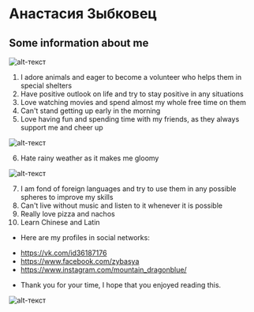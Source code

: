 # Анастасия Зыбковец
## Some information about me
![alt-текст](https://pp.userapi.com/c622928/v622928176/3f261/uJh7vtf9Dwk.jpg "Необязательный титул")
1. I adore animals and eager to become a volunteer who helps them in special shelters
2. Have positive outlook on life and try to stay positive in any situations
3. Love watching movies and spend almost my whole free time on them
4. Can't stand getting up early in the morning 
5. Love having fun and spending time with my friends, as they always support me and cheer up

![alt-текст](https://pp.userapi.com/c622928/v622928176/3f261/uJh7vtf9Dwk.jpg "Необязательный титул")

6. Hate rainy weather as it makes me gloomy

![alt-текст](http://media.tumblr.com/tumblr_lyzrlu0IcI1r66ca2.gif "Необязательный титул")

7. I am fond of foreign languages and try to use them in any possible spheres to improve my skills
8. Can't live without music and listen to it whenever it is possible
9. Really love pizza and nachos
10. Learn Chinese and Latin
+ Here are my profiles in social networks:  
- <https://vk.com/id36187176>
- <https://www.facebook.com/zybasya>
- <https://www.instagram.com/mountain_dragonblue/>
+ Thank you for your time, I hope that you enjoyed reading this.

![alt-текст](https://i.ytimg.com/vi/Py9uWbhA2A8/maxresdefault.jpg "Необязательный титул")
